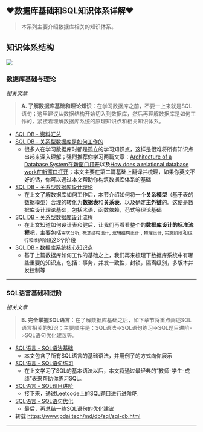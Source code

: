 ## ♥数据库基础和SQL知识体系详解♥

> 本系列主要介绍数据库相关的知识体系。

## 知识体系结构

![](https://raw.githubusercontent.com/lowskylee/Pictures/main/images/db.png)

### 数据库基础与理论

*相关文章*

> **A. 了解数据库基础和理论知识**：在学习数据库之前，不要一上来就是SQL语句；这里建议从数据结构开始切入到数据库，然后再理解数据库是如何工作的，紧接着理解数据库系统的原理知识点和相关知识体系。

+   [SQL DB - 资料汇总](https://www.pdai.tech/md/db/sql/sql-db.html)
+   [SQL DB - 关系型数据库是如何工作的](https://www.pdai.tech/md/db/sql/sql-db-howitworks.html)
    +   很多人在学习数据库时都是孤立的学习知识点，这样是很难将所有知识点串起来深入理解；强烈推荐你学习两篇文章：[Architecture of a Database System在新窗口打开](https://dsf.berkeley.edu/papers/fntdb07-architecture.pdf)以及[How does a relational database work在新窗口打开](http://coding-geek.com/how-databases-work)；本文主要在第二篇基础上翻译并梳理，如果你英文不好的话，你可以通过本文帮助你构筑数据库体系的基础
+   [SQL DB - 关系型数据库设计理论](https://www.pdai.tech/md/db/sql/sql-db-theory-concept.html)
    +   在上文了解数据库如何工作后，本节介绍如何将一个**关系模型**（基于表的数据模型）合理的转化为**数据表**和**关系表**，以及确定**主外键**的。这便是数据库设计理论基础，包括术语，函数依赖，范式等理论基础
+   [SQL DB - 关系型数据库设计流程](https://www.pdai.tech/md/db/sql/sql-db-theory-design.html)
    +   在上文知道如何设计表和健后，让我们再看看整个的**数据库设计的标准流程**吧，主要包括`需求分析`, `概念结构设计`, `逻辑结构设计` , `物理设计`, `实施阶段`和`运行和维护阶段`这6个阶段
+   [SQL DB - 数据库系统核心知识点](https://www.pdai.tech/md/db/sql/sql-db-theory.html)
    +   基于上篇数据库如何工作的基础之上，我们再来梳理下数据库系统中有哪些重要的知识点，包括：事务，并发一致性，封锁，隔离级别，多版本并发控制等

* * *

### SQL语言基础和进阶

*相关文章*

> **B. 完全掌握SQL语言**：在了解数据库基础之后，如下章节将重点阐述SQL语言相关的知识；主要顺序是：SQL语法->SQL语句练习->SQL题目进阶->SQL语句优化建议等。

+   [SQL语言 - SQL语法基础](https://www.pdai.tech/md/db/sql-lan/sql-lan.html)
    +   本文包含了所有SQL语言的基础语法，并用例子的方式向你展示
+   [SQL语言 - SQL语句练习](https://www.pdai.tech/md/db/sql-lan/sql-lan-pratice.html)
    +   在上文学习了SQL的基本语法以后，本文将通过最经典的“教师-学生-成绩”表来帮助你练习SQL。
+   [SQL语言 - SQL题目进阶](https://www.pdai.tech/md/db/sql-lan/sql-lan-leetcode.html)
    +   接下来，通过Leetcode上的SQL题目进行进阶吧
+   [SQL语言 - SQL语句优化](https://www.pdai.tech/md/db/sql-lan/sql-lan-optimize.html)
    +   最后，再总结一些SQL语句的优化建议
+   转载 https://www.pdai.tech/md/db/sql/sql-db.html

* * *